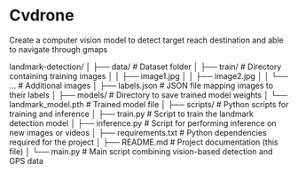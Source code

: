 # Cvdrone
Create a computer vision model to detect target reach destination and able to navigate through gmaps


landmark-detection/
│
├── data/                         # Dataset folder
│   ├── train/                    # Directory containing training images
│   │   ├── image1.jpg
│   │   ├── image2.jpg
│   │   └── ...                   # Additional images
│   ├── labels.json               # JSON file mapping images to their labels
│
├── models/                       # Directory to save trained model weights
│   └── landmark_model.pth        # Trained model file
│
├── scripts/                      # Python scripts for training and inference
│   ├── train.py                  # Script to train the landmark detection model
│   ├── inference.py              # Script for performing inference on new images or videos
│
├── requirements.txt              # Python dependencies required for the project
│
├── README.md                     # Project documentation (this file)
│
└── main.py                       # Main script combining vision-based detection and GPS data
